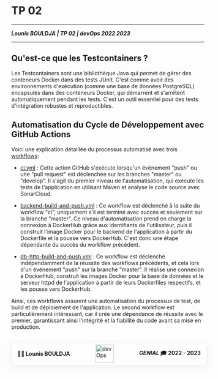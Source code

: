 # TP 02

___
***Lounis BOULDJA    |   TP 02    |     devOps 2022 2023***
___

## Qu'est-ce que les Testcontainers ?
Les Testcontainers sont une bibliothèque Java qui permet de gérer des conteneurs Docker dans des tests JUnit. C'est comme avoir des environnements d'exécution (comme une base de données PostgreSQL) encapsulés dans des conteneurs Docker, qui démarrent et s'arrêtent automatiquement pendant les tests. C'est un outil essentiel pour des tests d'intégration robustes et reproductibles.

## Automatisation du Cycle de Développement avec GitHub Actions
Voici une explication détaillée du processus automatisé avec trois [workflows](..%2F.github%2Fworkflows):

- [ci.yml](..%2F.github%2Fworkflows%2Fci.yml) : Cette action GitHub s'exécute lorsqu'un événement "push" ou une "pull request" est déclenchée sur les branches "master" ou "develop". Il s'agit du premier niveau de l'automatisation, qui exécute les tests de l'application en utilisant Maven et analyse le code source avec SonarCloud.

- [backend-build-and-push.yml](..%2F.github%2Fworkflows%2Fbackend-build-and-push.yml) : Ce workflow est déclenché à la suite du workflow "ci", uniquement s'il est terminé avec succès et seulement sur la branche "master". Ce niveau d'automatisation prend en charge la connexion à DockerHub grâce aux identifiants de l'utilisateur, puis il construit l'image Docker pour le backend de l'application à partir du Dockerfile et la pousse vers DockerHub. C'est donc une étape dépendante du succès du workflow précédent.

- [db-http-build-and-push.yml](..%2F.github%2Fworkflows%2Fdb-http-build-and-push.yml) : Ce workflow est déclenché indépendamment de la réussite des workflows précédents, et cela lors d'un événement "push" sur la branche "master". Il réalise une connexion à DockerHub, construit les images Docker pour la base de données et le serveur httpd de l'application à partir de leurs Dockerfiles respectifs, et les pousse vers DockerHub.

Ainsi, ces workflows assurent une automatisation du processus de test, de build et de déploiement de l'application. Le second workflow est particulièrement intéressant, car il crée une dépendance de réussite avec le premier, garantissant ainsi l'intégrité et la fiabilité du code avant sa mise en production.


<footer style="margin-top: 2rem; width: 95%; display: flex; align-items: center; justify-content: space-between; box-shadow: rgba(0, 0, 0, 0.05) 0 6px 24px 0, rgba(0,0,0,0.06) 0 0 0 1px; border-radius: .5rem; padding: .4rem 1rem; background-color: rgba(255,255,255,0.07)">
    <b>👨‍💻 Lounis BOULDJA</b>
    <img alt="devOps" height="48" src="https://www.plunge.cloud/hs-fs/hubfs/cycle-devopsea2b.png?width=600&name=cycle-devops.png">
    <b><i>GENIAL</i>  🎓 2022 - 2023</b>
</footer>